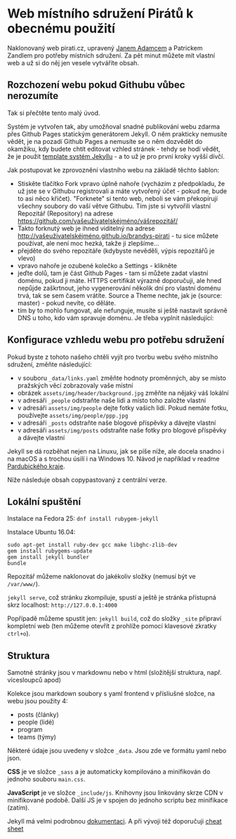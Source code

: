 # Web místního sdružení Pirátů k obecnému použití

Naklonovaný web pirati.cz, upravený [Janem Adamcem](https://praha12.pirati.cz/lide/jan-adamec/) a Patrickem Zandlem pro potřeby místních sdružení. Za pět minut můžete mít vlastní web a už si do něj jen vesele vytváříte obsah. 

## Rozchození webu pokud Githubu vůbec nerozumíte

Tak si přečtěte tento malý úvod. 

Systém je vytvořen tak, aby umožňoval snadné publikování webu zdarma přes Github Pages statickým generátorem Jekyll. O něm prakticky nemusíte vědět, je na pozadí Github Pages a nemusíte se o něm dozvědět do okamžiku, kdy budete chtít editovat vzhled stránek - tehdy se hodí vědět, že je použit [template systém Jekyllu](https://jekyllrb.com/docs/templates/) - a to už je pro první kroky vyšší dívčí.

Jak postupovat ke zprovoznění vlastního webu na základě těchto šablon:

* Stiskěte tlačítko Fork vpravo úplně nahoře (vycházím z předpokladu, že už jste se v Githubu registrovali a máte vytvořený účet - pokud ne, bude to asi něco křičet). "Forknete" si tento web,  neboli se vám překopírují všechny soubory do vaší větve Githubu. Tím jste si vytvořili vlastní Repozitář (Repository) na adrese https://github.com/vašeuživatelskéjméno/vášrepozitář/
* Takto forknutý web je ihned viditelný na adrese http://vašeuživatelskéjméno.github.io/brandys-pirati - tu sice můžete používat, ale není moc hezká, takže ji zlepšíme... 
* přejděte do svého repozitáře (kdybyste nevěděli, výpis repozitářů je vlevo)
* vpravo nahoře je ozubené kolečko a Settings - klikněte
* jeďte dolů, tam je část Github Pages - tam si můžete zadat vlastní doménu, pokud ji máte. HTTPS certifikát výrazně doporučuji, ale hned nepůjde zaškrtnout, jeho vygenerování několik dní pro vlastní doménu trvá, tak se sem časem vrátíte. Source a Theme nechte, jak je (source: master) - pokud nevíte, co děláte.
* tím by to mohlo fungovat, ale nefunguje, musíte si ještě nastavit správně DNS u toho, kdo vám spravuje doménu. Je třeba vyplnit následující:


## Konfigurace vzhledu webu pro potřebu sdružení

Pokud byste z tohoto našeho chtěli vyjít pro tvorbu webu svého místního sdružení, změňte následující:

- v souboru `_data/links.yaml` změňte hodnoty proměnných, aby se místo pražských věcí zobrazovaly vaše místní
- obrázek `assets/img/header/background.jpg` změňte na nějaký váš lokální
- v adresáři `_people` odstraňte naše lidi a místo toho založte vlastní
- v adresáři `assets/img/people` dejte fotky vašich lidí. Pokud nemáte fotku, používejte `assets/img/people/ppp.jpg`
- v adresáři `_posts` odstraňte naše blogové příspěvky a dávejte vlastní
- v adresáři `assets/img/posts` odstraňte naše fotky pro blogové příspěvky a dávejte vlastní

Jekyll se dá rozběhat nejen na Linuxu, jak se píše níže, ale docela snadno i na macOS a s trochou úsilí i na Windows 10. Návod je například v readme [Pardubického kraje](https://github.com/pirati-web/pardubicky.pirati.cz).

Níže následuje obsah copypastovaný z centrální verze.
## Lokální spuštění

Instalace na Fedora 25: `dnf install rubygem-jekyll`

Instalace Ubuntu 16.04:

```
sudo apt-get install ruby-dev gcc make libghc-zlib-dev
gem install rubygems-update
gem install jekyll bundler
bundle
```

Repozitář můžeme naklonovat do jakékoliv složky (nemusí být ve `/var/www/`).

`jekyll serve`, což stránku zkompiluje, spustí a ještě je stránka přístupná skrz localhost: `http://127.0.0.1:4000`

Popřípadě můžeme spustit jen: `jekyll build`, což do složky `_site` připraví kompletní web (ten můžeme otevřít z prohlíže pomocí klavesové zkratky `ctrl+o`).

## Struktura

Samotné stránky jsou v markdownu nebo v html (složitější struktura, např. vícesloupců apod)

Kolekce jsou markdown soubory s yaml frontend v přísliušné složce, na webu jsou použity 4:

- posts (články)
- people (lidé)
- program
- teams (týmy)

Některé údaje jsou uvedeny v složce `_data`. Jsou zde ve formátu yaml nebo json.

**CSS** je ve složce `_sass` a je automaticky kompilováno a minifikován do jednoho souboru `main.css`.

**JavaScript** je ve složce `_include/js`. Knihovny jsou linkovány skrze CDN v minifikované podobě. Další JS je v spojen do jednoho scriptu bez minifikace (zatím).

Jekyll má velmi podrobnou [dokumentaci](http://jekyllrb.com/docs/home/). A při vývoji též doporučuji [cheat sheet](http://jekyll.tips/jekyll-cheat-sheet/)
